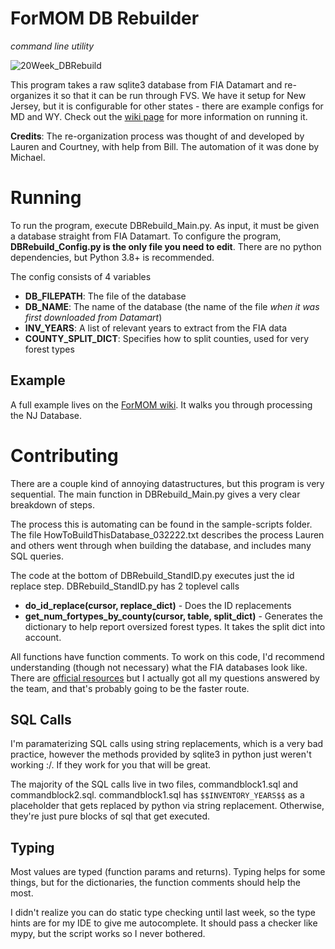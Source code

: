 # ForMOM DB Rebuilder
*command line utility*

![20Week_DBRebuild](https://user-images.githubusercontent.com/49537988/178081051-e70ae0e2-faeb-45b7-9502-6a4190c1dbf1.png)

This program takes a raw sqlite3 database from FIA Datamart and re-organizes it so that it can be run through FVS. 
We have it setup for New Jersey, but it is configurable for other states - there are example configs for MD and WY.
Check out the [wiki page](https://github.com/New-Jersey-Forest-Service/ForMOM/wiki/FVS#inputs) for more information on running it.

**Credits**: 
The re-organization process was thought of and developed by Lauren and Courtney, with help from Bill.
The automation of it was done by Michael.


# Running
To run the program, execute DBRebuild_Main.py.
As input, it must be given a database straight from FIA Datamart.
To configure the program, 
**DBRebuild_Config.py is the only file you need to edit**.
There are no python dependencies, but Python 3.8+ is recommended.

The config consists of 4 variables
 - **DB_FILEPATH**: The file of the database
 - **DB_NAME**: The name of the database (the name of the file *when it was first downloaded from Datamart*)
 - **INV_YEARS**: A list of relevant years to extract from the FIA data
 - **COUNTY_SPLIT_DICT**: Specifies how to split counties, used for very forest types

## Example
A full example lives on the [ForMOM wiki](https://github.com/New-Jersey-Forest-Service/ForMOM/wiki/FVS#configuring-dbrebuild).
It walks you through processing the NJ Database.


# Contributing

There are a couple kind of annoying datastructures, but this program is
very sequential. The main function in DBRebuild_Main.py gives a very clear
breakdown of steps.

The process this is automating can be found in the sample-scripts folder.
The file HowToBuildThisDatabase_032222.txt describes the process
Lauren and others went through when building the database, and
includes many SQL queries.

The code at the bottom of DBRebuild_StandID.py executes just the id replace
step. DBRebuild_StandID.py has 2 toplevel calls
 - **do_id_replace(cursor, replace_dict)** - Does the ID replacements
 - **get_num_fortypes_by_county(cursor, table, split_dict)** - Generates the dictionary to help report oversized forest types. It takes the split dict into account.

All functions have function comments. To work on this code, I'd recommend understanding
(though not necessary) what the FIA databases look like. There are
[official resources](https://www.fia.fs.fed.us/library/database-documentation/index.php)
but I actually got all my questions answered by the team, and that's probably going to
be the faster route.


## SQL Calls
I'm paramaterizing SQL calls using string replacements, which
is a very bad practice, however the methods provided by sqlite3
in python just weren't working :/. If they work for you that will be
great.

The majority of the SQL calls live in two files, commandblock1.sql
and commandblock2.sql. commandblock1.sql has ``$$INVENTORY_YEARS$$`` as
a placeholder that gets replaced by python via string replacement.
Otherwise, they're just pure blocks of sql that get executed.


## Typing
Most values are typed (function params and returns). Typing helps for some things,
but for the dictionaries, the function comments should help the most.

I didn't realize you can do static type checking until last week, so the type
hints are for my IDE to give me autocomplete. It should pass a checker like
mypy, but the script works so I never bothered.






